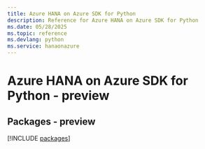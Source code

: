 ```yaml
---
title: Azure HANA on Azure SDK for Python
description: Reference for Azure HANA on Azure SDK for Python
ms.date: 05/28/2025
ms.topic: reference
ms.devlang: python
ms.service: hanaonazure
---
```

# Azure HANA on Azure SDK for Python - preview
## Packages - preview
[!INCLUDE [packages](hana-on-azure-index.md)]